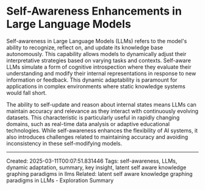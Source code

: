 # Self-Awareness Enhancements in Large Language Models

Self-awareness in Large Language Models (LLMs) refers to the model's ability to recognize, reflect on, and update its knowledge base autonomously. This capability allows models to dynamically adjust their interpretative strategies based on varying tasks and contexts. Self-aware LLMs simulate a form of cognitive introspection where they evaluate their understanding and modify their internal representations in response to new information or feedback. This dynamic adaptability is paramount for applications in complex environments where static knowledge systems would fall short.

The ability to self-update and reason about internal states means LLMs can maintain accuracy and relevance as they interact with continuously evolving datasets. This characteristic is particularly useful in rapidly changing domains, such as real-time data analysis or adaptive educational technologies. While self-awareness enhances the flexibility of AI systems, it also introduces challenges related to maintaining accuracy and avoiding inconsistency in these self-modifying models.

---
Created: 2025-03-11T00:07:51.831446
Tags: self-awareness, LLMs, dynamic adaptation, summary, key insight, latent self aware knowledge graphing paradigms in llms
Related: latent self aware knowledge graphing paradigms in LLMs - Exploration Summary
